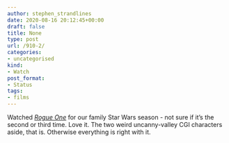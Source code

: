 ```yaml
---
author: stephen_strandlines
date: 2020-08-16 20:12:45+00:00
draft: false
title: None
type: post
url: /910-2/
categories:
- uncategorised
kind:
- Watch
post_format:
- Status
tags:
- films
---
```


Watched [_Rogue One_](https://m.imdb.com/title/tt03748528/) for our family Star Wars season - not sure if it’s the second or third time. Love it. The two weird uncanny-valley CGI characters aside, that is. Otherwise everything is right with it.

